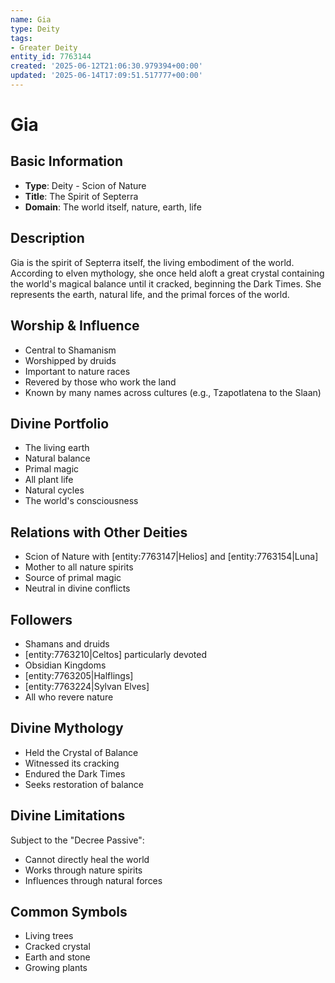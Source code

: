 ```yaml
---
name: Gia
type: Deity
tags:
- Greater Deity
entity_id: 7763144
created: '2025-06-12T21:06:30.979394+00:00'
updated: '2025-06-14T17:09:51.517777+00:00'
---
```


# Gia

## Basic Information
- **Type**: Deity - Scion of Nature  
- **Title**: The Spirit of Septerra
- **Domain**: The world itself, nature, earth, life

## Description
Gia is the spirit of Septerra itself, the living embodiment of the world. According to elven mythology, she once held aloft a great crystal containing the world's magical balance until it cracked, beginning the Dark Times. She represents the earth, natural life, and the primal forces of the world.

## Worship & Influence
- Central to Shamanism
- Worshipped by druids
- Important to nature races
- Revered by those who work the land
- Known by many names across cultures (e.g., Tzapotlatena to the Slaan)

## Divine Portfolio
- The living earth
- Natural balance
- Primal magic
- All plant life
- Natural cycles
- The world's consciousness

## Relations with Other Deities
- Scion of Nature with [entity:7763147|Helios] and [entity:7763154|Luna]
- Mother to all nature spirits
- Source of primal magic
- Neutral in divine conflicts

## Followers
- Shamans and druids
- [entity:7763210|Celtos] particularly devoted
- Obsidian Kingdoms
- [entity:7763205|Halflings]
- [entity:7763224|Sylvan Elves]
- All who revere nature

## Divine Mythology
- Held the Crystal of Balance
- Witnessed its cracking
- Endured the Dark Times
- Seeks restoration of balance

## Divine Limitations
Subject to the "Decree Passive":
- Cannot directly heal the world
- Works through nature spirits
- Influences through natural forces

## Common Symbols
- Living trees
- Cracked crystal
- Earth and stone
- Growing plants